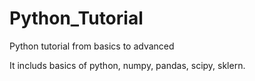 # Python_Tutorial
Python tutorial from basics to advanced 

It includs basics of python, numpy, pandas, scipy, sklern.
